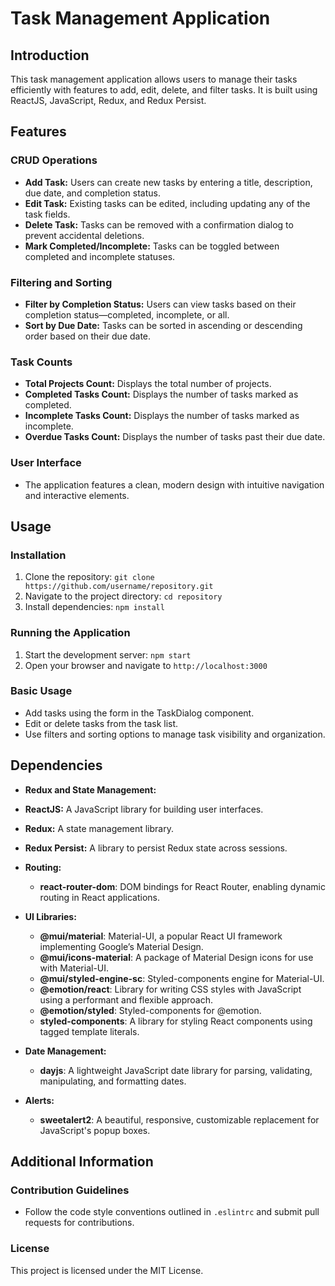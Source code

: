 # Task Management Application

## Introduction
This task management application allows users to manage their tasks efficiently with features to add, edit, delete, and filter tasks. It is built using ReactJS, JavaScript, Redux, and Redux Persist.

## Features

### CRUD Operations
- **Add Task:** Users can create new tasks by entering a title, description, due date, and completion status.
- **Edit Task:** Existing tasks can be edited, including updating any of the task fields.
- **Delete Task:** Tasks can be removed with a confirmation dialog to prevent accidental deletions.
- **Mark Completed/Incomplete:** Tasks can be toggled between completed and incomplete statuses.

### Filtering and Sorting
- **Filter by Completion Status:** Users can view tasks based on their completion status—completed, incomplete, or all.
- **Sort by Due Date:** Tasks can be sorted in ascending or descending order based on their due date.

### Task Counts
- **Total Projects Count:** Displays the total number of projects.
- **Completed Tasks Count:** Displays the number of tasks marked as completed.
- **Incomplete Tasks Count:** Displays the number of tasks marked as incomplete.
- **Overdue Tasks Count:** Displays the number of tasks past their due date.

### User Interface
- The application features a clean, modern design with intuitive navigation and interactive elements.

## Usage

### Installation
1. Clone the repository: `git clone https://github.com/username/repository.git`
2. Navigate to the project directory: `cd repository`
3. Install dependencies: `npm install`

### Running the Application
1. Start the development server: `npm start`
2. Open your browser and navigate to `http://localhost:3000`

### Basic Usage
- Add tasks using the form in the TaskDialog component.
- Edit or delete tasks from the task list.
- Use filters and sorting options to manage task visibility and organization.

## Dependencies

- **Redux and State Management:**
- **ReactJS:** A JavaScript library for building user interfaces.
- **Redux:** A state management library.
- **Redux Persist:** A library to persist Redux state across sessions.

- **Routing:**
  - **react-router-dom**: DOM bindings for React Router, enabling dynamic routing in React applications.

- **UI Libraries:**
  - **@mui/material**: Material-UI, a popular React UI framework implementing Google’s Material Design.
  - **@mui/icons-material**: A package of Material Design icons for use with Material-UI.
  - **@mui/styled-engine-sc**: Styled-components engine for Material-UI.
  - **@emotion/react**: Library for writing CSS styles with JavaScript using a performant and flexible approach.
  - **@emotion/styled**: Styled-components for @emotion.
  - **styled-components**: A library for styling React components using tagged template literals.

- **Date Management:**
  - **dayjs**: A lightweight JavaScript date library for parsing, validating, manipulating, and formatting dates.

- **Alerts:**
  - **sweetalert2**: A beautiful, responsive, customizable replacement for JavaScript's popup boxes.

## Additional Information

### Contribution Guidelines
- Follow the code style conventions outlined in `.eslintrc` and submit pull requests for contributions.

### License
This project is licensed under the MIT License.
